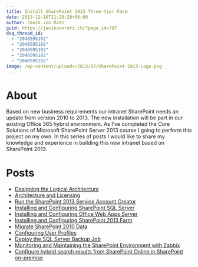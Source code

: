 ```yaml
---
title: Install SharePoint 2013 Three-tier Farm
date: 2013-12-10T11:20:29+00:00
author: Janik von Rotz
guid: https://janikvonrotz.ch/?page_id=797
dsq_thread_id:
  - "2040595182"
  - "2040595182"
  - "2040595182"
  - "2040595182"
  - "2040595182"
image: /wp-content/uploads/2013/07/SharePoint-2013-Logo.png
---
```

<h1>About</h1>

Based on new business requirements our intranet SharePoint needs an update from version 2010 to 2013.
The new installation will be part in our existing Office 365 hybrid environment.
As I've completed the Core Solutions of Microsoft SharePoint Server 2013 course I going to perform this project on my own.
In this series of posts I would like to share my knowledge and experience in building this new intranet based on SharePoint 2013.

<h1>Posts</h1>

* [Designing the Logical Architecture](https://janikvonrotz.ch/2014/01/27/install-sharepoint-2013-three-tier-farm-designing-the-logical-architecture/)
* [Architecture and Licensing](https://janikvonrotz.ch/2013/12/10/install-sharepoint-2013-three-tier-farm-architecture-and-licensing/)
* [Run the SharePoint 2013 Service Account Creator](https://janikvonrotz.ch/2014/01/27/install-sharepoint-2013-three-tier-farm-run-the-sharepoint-2013-service-account-creator/)
* [Installing and Configuring SharePoint SQL Server](https://janikvonrotz.ch/2014/02/25/install-sharepoint-2013-three-tier-farm-installing-and-configuring-sharepoint-sql-server/)
* [Installing and Configuring Office Web Apps Server](https://janikvonrotz.ch/2014/03/25/install-sharepoint-2013-three-tier-farm-installing-and-configuring-office-web-apps-server/)
* [Installing and Configuring SharePoint 2013 Farm](https://janikvonrotz.ch/2014/04/14/installing-and-configuring-sharepoint-2013-farm/)
* [Migrate SharePoint 2010 Data](https://janikvonrotz.ch/2014/04/14/install-sharepoint-2013-three-tier-farm-migrate-sharepoint-2010-data/)
* [Configuring User Profiles](https://janikvonrotz.ch/2014/04/14/install-sharepoint-2013-three-tier-farm-configuring-user-profiles/)
* [Deploy the SQL Server Backup Job](https://janikvonrotz.ch/2014/02/07/install-sharepoint-2013-three-tier-farm-deploy-the-sql-server-backup-job/)
* [Monitoring and Maintaining the SharePoint Environment with Zabbix](https://janikvonrotz.ch/2014/04/14/monitoring-a-sharepoint-environment-with-zabbix/)
* [Configure hybrid search results from SharePoint Online in SharePoint on-premise](https://janikvonrotz.ch/2014/05/14/configure-hybrid-search-results-from-sharepoint-online-in-sharepoint-on-premise/)
